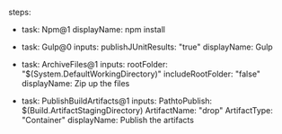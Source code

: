 steps:
- task: Npm@1
  displayName: npm install

- task: Gulp@0
  inputs:
    publishJUnitResults: "true"
    displayName: Gulp

- task: ArchiveFiles@1
  inputs:
    rootFolder: "$(System.DefaultWorkingDirectory)"
    includeRootFolder: "false"
    displayName: Zip up the files

- task: PublishBuildArtifacts@1
  inputs:
    PathtoPublish: $(Build.ArtifactStagingDirectory)
    ArtifactName: "drop"
    ArtifactType: "Container"
    displayName: Publish the artifacts
